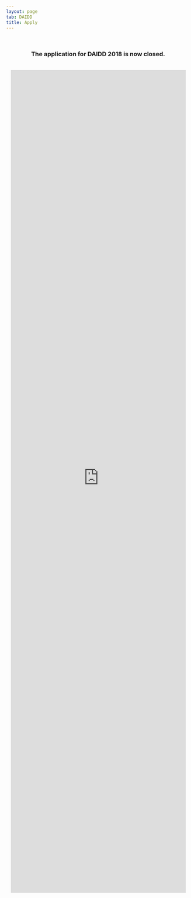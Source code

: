 ```yaml
---
layout: page
tab: DAIDD
title: Apply
---
```

<div align="center">
<br>
<h3>The application for DAIDD 2018 is now closed.</h3>
<br>
<iframe src="https://survey.az1.qualtrics.com/jfe/form/SV_db3qDHrfLh3R5gp" width="95%" height="2250" frameborder="0" marginheight="0" marginwidth="0">Loading...</iframe>
</div>
